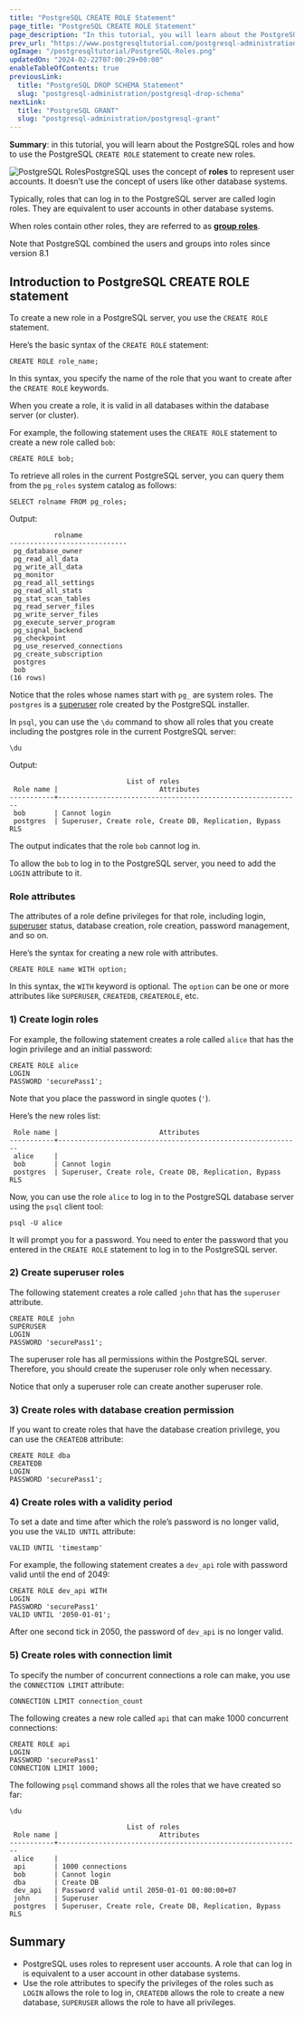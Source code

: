 ```yaml
---
title: "PostgreSQL CREATE ROLE Statement"
page_title: "PostgreSQL CREATE ROLE Statement"
page_description: "In this tutorial, you will learn about the PostgreSQL roles concept and how to use PostgreSQL create role statement to create roles."
prev_url: "https://www.postgresqltutorial.com/postgresql-administration/postgresql-roles/"
ogImage: "/postgresqltutorial/PostgreSQL-Roles.png"
updatedOn: "2024-02-22T07:00:29+00:00"
enableTableOfContents: true
previousLink: 
  title: "PostgreSQL DROP SCHEMA Statement"
  slug: "postgresql-administration/postgresql-drop-schema"
nextLink: 
  title: "PostgreSQL GRANT"
  slug: "postgresql-administration/postgresql-grant"
---
```





**Summary**: in this tutorial, you will learn about the PostgreSQL roles and how to use the PostgreSQL `CREATE ROLE` statement to create new roles.

![PostgreSQL Roles](/postgresqltutorial/PostgreSQL-Roles.png?alignright)PostgreSQL uses the concept of **roles** to represent user accounts. It doesn’t use the concept of users like other database systems.

Typically, roles that can log in to the PostgreSQL server are called login roles. They are equivalent to user accounts in other database systems.

When roles contain other roles, they are referred to as **[group roles](postgresql-role-membership)**.

Note that PostgreSQL combined the users and groups into roles since version 8\.1


## Introduction to PostgreSQL CREATE ROLE statement

To create a new role in a PostgreSQL server, you use the `CREATE ROLE` statement.

Here’s the basic syntax of the `CREATE ROLE` statement:


```pgsqlsqlsql
CREATE ROLE role_name;
```
In this syntax, you specify the name of the role that you want to create after the `CREATE ROLE` keywords.

When you create a role, it is valid in all databases within the database server (or cluster).

For example, the following statement uses the `CREATE ROLE` statement to create a new role called `bob`:


```pgsql
CREATE ROLE bob;
```
To retrieve all roles in the current PostgreSQL server, you can query them from the `pg_roles` system catalog as follows:


```pgsql
SELECT rolname FROM pg_roles;
```
Output:


```pgsql
           rolname
-----------------------------
 pg_database_owner
 pg_read_all_data
 pg_write_all_data
 pg_monitor
 pg_read_all_settings
 pg_read_all_stats
 pg_stat_scan_tables
 pg_read_server_files
 pg_write_server_files
 pg_execute_server_program
 pg_signal_backend
 pg_checkpoint
 pg_use_reserved_connections
 pg_create_subscription
 postgres
 bob
(16 rows)
```
Notice that the roles whose names start with `pg_` are system roles. The `postgres` is a [superuser](create-superuser-postgresql) role created by the PostgreSQL installer.

In `psql`, you can use the `\du` command to show all roles that you create including the postgres role in the current PostgreSQL server:


```pgsql
\du
```
Output:


```shell
                             List of roles
 Role name |                         Attributes
-----------+------------------------------------------------------------
 bob       | Cannot login
 postgres  | Superuser, Create role, Create DB, Replication, Bypass RLS
```
The output indicates that the role `bob` cannot log in.

To allow the `bob` to log in to the PostgreSQL server, you need to add the `LOGIN` attribute to it.


### Role attributes

The attributes of a role define privileges for that role, including login, [superuser](create-superuser-postgresql) status, database creation, role creation, password management, and so on.

Here’s the syntax for creating a new role with attributes.


```pgsql
CREATE ROLE name WITH option;
```
In this syntax, the `WITH` keyword is optional. The `option` can be one or more attributes like `SUPERUSER`, `CREATEDB`, `CREATEROLE`, etc.


### 1\) Create login roles

For example, the following statement creates a role called `alice` that has the login privilege and an initial password:


```pgsql
CREATE ROLE alice 
LOGIN 
PASSWORD 'securePass1';
```
Note that you place the password in single quotes (`'`).

Here’s the new roles list:


```shell
 Role name |                         Attributes
-----------+------------------------------------------------------------
 alice     |
 bob       | Cannot login
 postgres  | Superuser, Create role, Create DB, Replication, Bypass RLS
```
Now, you can use the role `alice` to log in to the PostgreSQL database server using the `psql` client tool:


```
psql -U alice
```
It will prompt you for a password. You need to enter the password that you entered in the `CREATE ROLE` statement to log in to the PostgreSQL server.


### 2\) Create superuser roles

The following statement creates a role called `john` that has the `superuser` attribute.


```pgsql
CREATE ROLE john 
SUPERUSER 
LOGIN 
PASSWORD 'securePass1';
```
The superuser role has all permissions within the PostgreSQL server. Therefore, you should create the superuser role only when necessary.

Notice that only a superuser role can create another superuser role.


### 3\) Create roles with database creation permission

If you want to create roles that have the database creation privilege, you can use the `CREATEDB` attribute:


```
CREATE ROLE dba 
CREATEDB 
LOGIN 
PASSWORD 'securePass1';
```

### 4\) Create roles with a validity period

To set a date and time after which the role’s password is no longer valid, you use the `VALID UNTIL` attribute:


```pgsql
VALID UNTIL 'timestamp'
```
For example, the following statement creates a `dev_api` role with password valid until the end of 2049:


```
CREATE ROLE dev_api WITH
LOGIN
PASSWORD 'securePass1'
VALID UNTIL '2050-01-01';
```
After one second tick in 2050, the password of `dev_api` is no longer valid.


### 5\) Create roles with connection limit

To specify the number of concurrent connections a role can make, you use the `CONNECTION LIMIT` attribute:


```pgsql
CONNECTION LIMIT connection_count
```
The following creates a new role called `api` that can make 1000 concurrent connections:


```pgsql
CREATE ROLE api
LOGIN
PASSWORD 'securePass1'
CONNECTION LIMIT 1000;
```
The following `psql` command shows all the roles that we have created so far:


```shell
\du
```

```shell
                             List of roles
 Role name |                         Attributes
-----------+------------------------------------------------------------
 alice     |
 api       | 1000 connections
 bob       | Cannot login
 dba       | Create DB
 dev_api   | Password valid until 2050-01-01 00:00:00+07
 john      | Superuser
 postgres  | Superuser, Create role, Create DB, Replication, Bypass RLS
```

## Summary

* PostgreSQL uses roles to represent user accounts. A role that can log in is equivalent to a user account in other database systems.
* Use the role attributes to specify the privileges of the roles such as `LOGIN` allows the role to log in, `CREATEDB` allows the role to create a new database, `SUPERUSER` allows the role to have all privileges.

